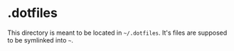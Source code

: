 # .dotfiles #

This directory is meant to be located in `~/.dotfiles`. It's files are supposed to be symlinked into `~`.